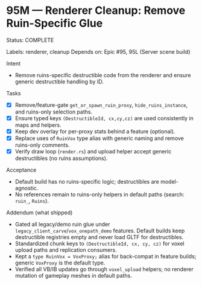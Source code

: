 # 95M — Renderer Cleanup: Remove Ruin-Specific Glue

Status: COMPLETE

Labels: renderer, cleanup
Depends on: Epic #95, 95L (Server scene build)

Intent
- Remove ruins-specific destructible code from the renderer and ensure generic destructible handling by ID.

Tasks
- [x] Remove/feature-gate `get_or_spawn_ruin_proxy`, `hide_ruins_instance`, and ruins-only selection paths.
- [x] Ensure typed keys `(DestructibleId, cx,cy,cz)` are used consistently in maps and helpers.
- [x] Keep dev overlay for per-proxy stats behind a feature (optional).
- [x] Replace uses of `RuinVox` type alias with generic naming and remove ruins-only comments.
- [x] Verify draw loop (`render.rs`) and upload helper accept generic destructibles (no ruins assumptions).

Acceptance
- Default build has no ruins-specific logic; destructibles are model-agnostic.
 - No references remain to ruins-only helpers in default paths (search: `ruin_`, `Ruins`).

Addendum (what shipped)
- Gated all legacy/demo ruin glue under `legacy_client_carve`/`vox_onepath_demo` features. Default builds keep destructible registries empty and never load GLTF for destructibles.
- Standardized chunk keys to `(DestructibleId, cx, cy, cz)` for voxel upload paths and replication consumers.
- Kept a `type RuinVox = VoxProxy;` alias for back-compat in feature builds; generic `VoxProxy` is the default type.
- Verified all VB/IB updates go through `voxel_upload` helpers; no renderer mutation of gameplay meshes in default paths.


